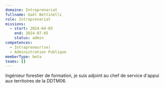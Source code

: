 ```yaml
---
domaine: Intraprenariat
fullname: Gaël Bettinelli
role: Intraprenariat
missions:
  - start: 2024-04-05
    end: 2024-07-05
    status: admin
competences:
  - Intrapreneur(se)
  - Administration Publique
memberType: beta
teams: []
---
```

Ingénieur forestier de formation, je suis adjoint au chef de service d'appui aux territoires de la DDTM06. 
